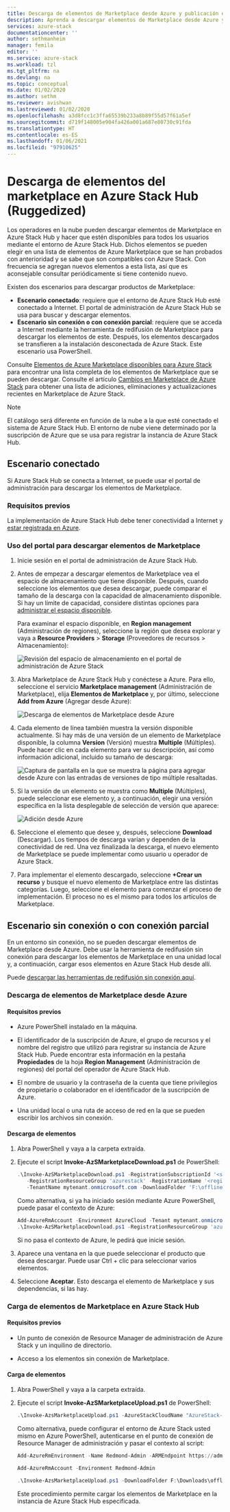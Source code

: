 ```yaml
---
title: Descarga de elementos de Marketplace desde Azure y publicación en Azure Stack | Microsoft Docs
description: Aprenda a descargar elementos de Marketplace desde Azure y a publicarlos en Azure Stack.
services: azure-stack
documentationcenter: ''
author: sethmanheim
manager: femila
editor: ''
ms.service: azure-stack
ms.workload: tzl
ms.tgt_pltfrm: na
ms.devlang: na
ms.topic: conceptual
ms.date: 01/02/2020
ms.author: sethm
ms.reviewer: avishwan
ms.lastreviewed: 01/02/2020
ms.openlocfilehash: a3d8fcc1c3ffa65539b233a8b89f55d57f61a5ef
ms.sourcegitcommit: d719f148005e904fa426a001a687e80730c91fda
ms.translationtype: HT
ms.contentlocale: es-ES
ms.lasthandoff: 01/06/2021
ms.locfileid: "97910625"
---
```

# <a name="download-marketplace-items-to-azure-stack-hub-ruggedized"></a>Descarga de elementos del marketplace en Azure Stack Hub (Ruggedized)

Los operadores en la nube pueden descargar elementos de Marketplace en Azure Stack Hub y hacer que estén disponibles para todos los usuarios mediante el entorno de Azure Stack Hub. Dichos elementos se pueden elegir en una lista de elementos de Azure Marketplace que se han probados con anterioridad y se sabe que son compatibles con Azure Stack. Con frecuencia se agregan nuevos elementos a esta lista, así que es aconsejable consultar periódicamente si tiene contenido nuevo.

Existen dos escenarios para descargar productos de Marketplace:

- **Escenario conectado**: requiere que el entorno de Azure Stack Hub esté conectado a Internet. El portal de administración de Azure Stack Hub se usa para buscar y descargar elementos.
- **Escenario sin conexión o con conexión parcial**: requiere que se acceda a Internet mediante la herramienta de redifusión de Marketplace para descargar los elementos de este. Después, los elementos descargados se transfieren a la instalación desconectada de Azure Stack. Este escenario usa PowerShell.

Consulte [Elementos de Azure Marketplace disponibles para Azure Stack](../../operator/azure-stack-marketplace-azure-items.md) para encontrar una lista completa de los elementos de Marketplace que se pueden descargar. Consulte el artículo [Cambios en Marketplace de Azure Stack](../../operator/azure-stack-marketplace-changes.md) para obtener una lista de adiciones, eliminaciones y actualizaciones recientes en Marketplace de Azure Stack.

> [!NOTE]
> El catálogo será diferente en función de la nube a la que esté conectado el sistema de Azure Stack Hub. El entorno de nube viene determinado por la suscripción de Azure que se usa para registrar la instancia de Azure Stack Hub.

## <a name="connected-scenario"></a>Escenario conectado

Si Azure Stack Hub se conecta a Internet, se puede usar el portal de administración para descargar los elementos de Marketplace.

### <a name="prerequisites"></a>Requisitos previos

La implementación de Azure Stack Hub debe tener conectividad a Internet y [estar registrada en Azure](registration-tzl.md).

### <a name="use-the-portal-to-download-marketplace-items"></a>Uso del portal para descargar elementos de Marketplace

1. Inicie sesión en el portal de administración de Azure Stack Hub.

2. Antes de empezar a descargar elementos de Marketplace vea el espacio de almacenamiento que tiene disponible. Después, cuando seleccione los elementos que desea descargar, puede comparar el tamaño de la descarga con la capacidad de almacenamiento disponible. Si hay un límite de capacidad, considere distintas opciones para [administrar el espacio disponible](../../operator/azure-stack-manage-storage-shares.md#manage-available-space).

   Para examinar el espacio disponible, en **Region management** (Administración de regiones), seleccione la región que desea explorar y vaya a **Resource Providers** > **Storage** (Proveedores de recursos > Almacenamiento):

   ![Revisión del espacio de almacenamiento en el portal de administración de Azure Stack](media/azure-stack-download-azure-marketplace-item-tzl/storage.png)

3. Abra Marketplace de Azure Stack Hub y conéctese a Azure. Para ello, seleccione el servicio **Marketplace management** (Administración de Marketplace), elija **Elementos de Marketplace** y, por último, seleccione **Add from Azure** (Agregar desde Azure):

   ![Descarga de elementos de Marketplace desde Azure](media/azure-stack-download-azure-marketplace-item-tzl/marketplace.png)

4. Cada elemento de línea también muestra la versión disponible actualmente. Si hay más de una versión de un elemento de Marketplace disponible, la columna **Version** (Versión) muestra **Multiple** (Múltiples). Puede hacer clic en cada elemento para ver su descripción, así como información adicional, incluido su tamaño de descarga:

   ![Captura de pantalla en la que se muestra la página para agregar desde Azure con las entradas de versiones de tipo múltiple resaltadas.](media/azure-stack-download-azure-marketplace-item-tzl/add-from-azure1.png)

5. Si la versión de un elemento se muestra como **Multiple** (Múltiples), puede seleccionar ese elemento y, a continuación, elegir una versión específica en la lista desplegable de selección de versión que aparece:

   ![Adición desde Azure](media/azure-stack-download-azure-marketplace-item-tzl/add-from-azure3.png)

6. Seleccione el elemento que desee y, después, seleccione **Download** (Descargar). Los tiempos de descarga varían y dependen de la conectividad de red. Una vez finalizada la descarga, el nuevo elemento de Marketplace se puede implementar como usuario u operador de Azure Stack.

7. Para implementar el elemento descargado, seleccione **+Crear un recurso** y busque el nuevo elemento de Marketplace entre las distintas categorías. Luego, seleccione el elemento para comenzar el proceso de implementación. El proceso no es el mismo para todos los artículos de Marketplace.

## <a name="disconnected-or-a-partially-connected-scenario"></a>Escenario sin conexión o con conexión parcial

En un entorno sin conexión, no se pueden descargar elementos de Marketplace desde Azure. Debe usar la herramienta de redifusión sin conexión para descargar los elementos de Marketplace en una unidad local y, a continuación, cargar esos elementos en Azure Stack Hub desde allí.

Puede [descargar las herramientas de redifusión sin conexión aquí](https://aka.ms/azsSyndicationtool).

### <a name="download-marketplace-items-from-azure"></a>Descarga de elementos de Marketplace desde Azure

#### <a name="prerequisites"></a>Requisitos previos

- Azure PowerShell instalado en la máquina.

- El identificador de la suscripción de Azure, el grupo de recursos y el nombre del registro que utilizó para registrar su instancia de Azure Stack Hub. Puede encontrar esta información en la pestaña **Propiedades** de la hoja **Region Management** (Administración de regiones) del portal del operador de Azure Stack Hub.

- El nombre de usuario y la contraseña de la cuenta que tiene privilegios de propietario o colaborador en el identificador de la suscripción de Azure.

- Una unidad local o una ruta de acceso de red en la que se pueden escribir los archivos sin conexión.

#### <a name="download-items"></a>Descarga de elementos

1. Abra PowerShell y vaya a la carpeta extraída.

2. Ejecute el script **Invoke-AzSMarketplaceDownload.ps1** de PowerShell:

    ```powershell
    .\Invoke-AzSMarketplaceDownload.ps1 -RegistrationSubscriptionId '<subscription ID>' ` 
       -RegistrationResourceGroup 'azurestack' -RegistrationName '<registration name>' `
       -TenantName mytenant.onmicrosoft.com -DownloadFolder 'F:\offlineSyndication'
    ```

    Como alternativa, si ya ha iniciado sesión mediante Azure PowerShell, puede pasar el contexto de Azure:

    ```powershell
    Add-AzureRmAccount -Environment AzureCloud -Tenant mytenant.onmicrosoft.com 
    .\Invoke-AzSMarketplaceDownload.ps1 -RegistrationResourceGroup 'azurestack' -RegistrationName '<registration name>' -DownloadFolder 'F:\offlineSyndication' -AzureContext $(Get-AzureRMContext)
    ```

    Si no pasa el contexto de Azure, le pedirá que inicie sesión.

3. Aparece una ventana en la que puede seleccionar el producto que desea descargar. Puede usar Ctrl + clic para seleccionar varios elementos.

4. Seleccione **Aceptar**. Esto descarga el elemento de Marketplace y sus dependencias, si las hay.

### <a name="upload-marketplace-items-to-azure-stack-hub"></a>Carga de elementos de Marketplace en Azure Stack Hub

#### <a name="prerequisites"></a>Requisitos previos

- Un punto de conexión de Resource Manager de administración de Azure Stack y un inquilino de directorio.

- Acceso a los elementos sin conexión de Marketplace.

#### <a name="upload-items"></a>Carga de elementos

1. Abra PowerShell y vaya a la carpeta extraída.

2. Ejecute el script **Invoke-AzSMarketplaceUpload.ps1** de PowerShell:

    ```powershell
    .\Invoke-AzsMarketplaceUpload.ps1 -AzureStackCloudName "AzureStack-Admin" -AzureStackAdminARMEndpoint https://adminmanagement.<region>.<fqdn> -TenantName mytenant.onmicrosoft.com -DownloadFolder F:\offlineSyndication
    ```

    Como alternativa, puede configurar el entorno de Azure Stack usted mismo en Azure PowerShell, autenticarse en el punto de conexión de Resource Manager de administración y pasar el contexto al script:

    ```powershell
    Add-AzureRmEnvironment -Name Redmond-Admin -ARMEndpoint https://adminmanagement.redmond.azurestack.corp.microsoft.com

    Add-AzureRmAccount -Environment Redmond-Admin

    .\Invoke-AzsMarketplaceUpload.ps1 -DownloadFolder F:\Downloads\offlining -AzureContext $(Get-AzureRmContext)
    ```

    Este procedimiento permite cargar los elementos de Marketplace en la instancia de Azure Stack Hub especificada.
